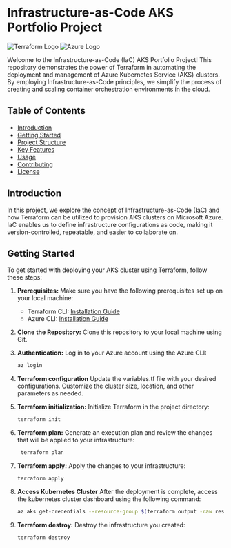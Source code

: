 # Infrastructure-as-Code AKS Portfolio Project

![Terraform Logo](https://upload.wikimedia.org/wikipedia/commons/thumb/0/04/Terraform_Logo.svg/1280px-Terraform_Logo.svg.png)
![Azure Logo](https://upload.wikimedia.org/wikipedia/commons/a/a8/Microsoft_Azure_Logo.svg)

Welcome to the Infrastructure-as-Code (IaC) AKS Portfolio Project! This repository demonstrates the power of Terraform in automating the deployment and management of Azure Kubernetes Service (AKS) clusters. By employing Infrastructure-as-Code principles, we simplify the process of creating and scaling container orchestration environments in the cloud.

## Table of Contents

- [Introduction](#introduction)
- [Getting Started](#getting-started)
- [Project Structure](#project-structure)
- [Key Features](#key-features)
- [Usage](#usage)
- [Contributing](#contributing)
- [License](#license)

## Introduction

In this project, we explore the concept of Infrastructure-as-Code (IaC) and how Terraform can be utilized to provision AKS clusters on Microsoft Azure. IaC enables us to define infrastructure configurations as code, making it version-controlled, repeatable, and easier to collaborate on.

## Getting Started

To get started with deploying your AKS cluster using Terraform, follow these steps:

1. **Prerequisites:** Make sure you have the following prerequisites set up on your local machine:
   - Terraform CLI: [Installation Guide](https://learn.hashicorp.com/tutorials/terraform/install-cli)
   - Azure CLI: [Installation Guide](https://docs.microsoft.com/en-us/cli/azure/install-azure-cli)

2. **Clone the Repository:** Clone this repository to your local machine using Git.

3. **Authentication:** Log in to your Azure account using the Azure CLI:

   ```bash
   az login

4. **Terraform configuration** Update the variables.tf file with your desired configurations. Customize the cluster size, location, and other parameters as needed.

5. **Terraform initialization:** Initialize Terraform in the project directory:

   ```bash
   terraform init

6. **Terraform plan:** Generate an execution plan and review the changes that will be applied to your infrastructure:

   ```bash
    terraform plan

7. **Terraform apply:** Apply the changes to your infrastructure:

   ```bash
   terraform apply

8. **Access Kubernetes Cluster** After the deployment is complete, access the kubernetes cluster dashboard using the following command:

    ```bash
    az aks get-credentials --resource-group $(terraform output -raw resource_group_name) --name $(terraform output -raw kubernetes_cluster_name)

9. **Terraform destroy:** Destroy the infrastructure you created:

   ```bash
   terraform destroy